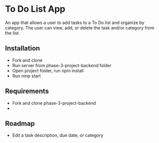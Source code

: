 # To Do List App
An app that allows a user to add tasks to a To Do list and organize by category.  The user can view, add, or delete the task and/or category from the list.   

## Installation
* Fork and clone
* Run server from phase-3-project-backend folder
* Open project folder, run npm install
* Run nmp start

## Requirements
* Fork and clone phase-3-project-backend
*

## Roadmap
* Edit a task description, due date, or category 